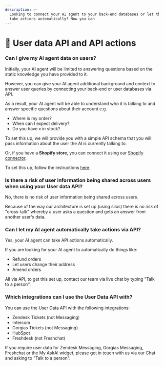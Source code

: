 ```yaml
---
description: >-
  Looking to connect your AI agent to your back-end databases or let the agent
  take actions automatically? Now you can
---
```


# 👤 User data API and API actions

### Can I give my AI agent data on users?

Initially, your AI agent will be limited to answering questions based on the static knowledge you have provided to it.

However, you can give your AI agent additional background and context to answer user queries by connecting your back-end or user databases via API.

As a result, your AI agent will be able to understand who it is talking to and answer specific questions about their account e.g.&#x20;

* Where is my order?&#x20;
* When can I expect delivery?
* Do you have x in stock?

To set this up, we will provide you with a simple API schema that you will pass information about the user the AI is currently talking to.

Or, if you have a **Shopify store**, you can connect it using our [Shopify connector](../shopify.md).

To set this up, follow the instructions [here](user-data-api-setup.md).

### Is there a risk of user information being shared across users when using your User data API?&#x20;

No, there is no risk of user information being shared across users.

Because of the way our architecture is set up (using silos) there is no risk of "cross-talk" whereby a user asks a question and gets an answer from another user's data.

### Can I let my AI agent automatically take actions via API?

Yes, your AI agent can take API actions automatically.

If you are looking for your AI agent to automatically do things like:

* Refund orders
* Let users change their address
* Amend orders

All via API, to get this set up, contact our team via live chat by typing "Talk to a person".

### Which integrations can I use the User Data API with?

You can use the User Data API with the following integrations:

* Zendesk Tickets (not Messaging)
* Intercom
* Gorgias Tickets (not Messaging)
* HubSpot
* Freshdesk (not Freshchat)

If you require user data for Zendesk Messaging, Gorgias Messaging, Freshchat or the My AskAI widget, please get in touch with us via our Chat and asking to "Talk to a person".
